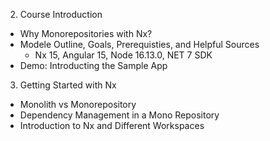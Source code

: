 2. Course Introduction
  - Why Monorepositories with Nx?
  - Modele Outline, Goals, Prerequisties, and Helpful Sources
    - Nx 15, Angular 15, Node 16.13.0, NET 7 SDK
  - Demo: Introducting the Sample App
3. Getting Started with Nx
  - Monolith vs Monorepository
  - Dependency Management in a Mono Repository
  - Introduction to Nx and Different Workspaces
  